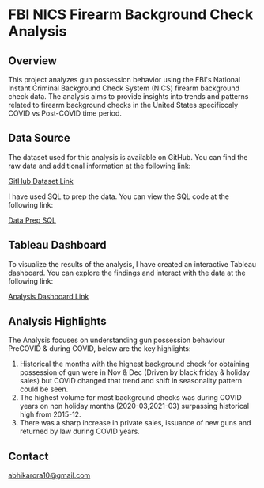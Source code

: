 # FBI NICS Firearm Background Check Analysis

## Overview

This project analyzes gun possession behavior using the FBI's National Instant Criminal Background Check System (NICS) firearm background check data. The analysis aims to provide insights into trends and patterns related to firearm background checks in the United States specificcaly COVID vs Post-COVID time period. 

## Data Source

The dataset used for this analysis is available on GitHub. You can find the raw data and additional information at the following link:

[GitHub Dataset Link](https://github.com/BuzzFeedNews/nics-firearm-background-checks/tree/master)

I have used SQL to prep the data. You can view the SQL code at the following link:

[Data Prep SQL](https://github.com/abhikarora100492/FBI_NICS_Firearm_Background_Check_Analysis/blob/main/dataprep.sql)

## Tableau Dashboard

To visualize the results of the analysis, I have created an interactive Tableau dashboard. You can explore the findings and interact with the data at the following link:

[Analysis Dashboard Link](https://public.tableau.com/app/profile/abhik.arora/viz/GunBackgroundCheckAnalysis-ChangesingunpossessionbehaviourduringCOVID/Dashboard1)

## Analysis Highlights

The Analysis focuses on understanding gun possession behaviour PreCOVID & during COVID, below are the key highlights:
1. Historical the months with the highest background check for obtaining possession of gun were in Nov & Dec (Driven by black friday & holiday sales) but COVID changed that trend and shift in seasonality pattern could be seen.
2. The highest volume for most background checks was during COVID years on non holiday months (2020-03,2021-03) surpassing historical high from 2015-12.
3. There was a sharp increase in private sales, issuance of new guns and returned by law during COVID years.
   
## Contact

abhikarora10@gmail.com
